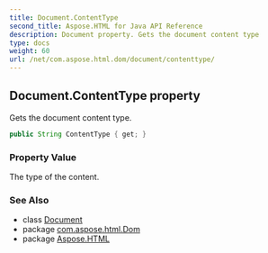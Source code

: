 ```yaml
---
title: Document.ContentType
second_title: Aspose.HTML for Java API Reference
description: Document property. Gets the document content type
type: docs
weight: 60
url: /net/com.aspose.html.dom/document/contenttype/
---
```

## Document.ContentType property

Gets the document content type.

```java
public String ContentType { get; }
```

### Property Value

The type of the content.

### See Also

* class [Document](../)
* package [com.aspose.html.Dom](../../document/)
* package [Aspose.HTML](../../../)
